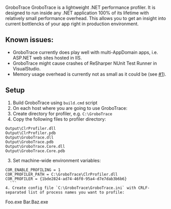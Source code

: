  GroboTrace
GroboTrace is a lightweight .NET performance profiler. It is designed to run inside any .NET application 100% of its lifetime with relatively small performance overhead. This allows you to get an insight into current bottlencks of your app right in production environment.

## Known issues:
* GroboTrace currently does play well with multi-AppDomain apps, i.e. ASP.NET web sites hosted in IIS.
* GroboTrace might cause crashes of ReSharper NUnit Test Runner in VisualStudio.
* Memory usage overhead is currently not as small as it could be (see [#1](../../issues/1)).

## Setup
1. Build GroboTrace using `build.cmd` script
2. On each host where you are going to use GroboTrace:
  1. Create directory for profiler, e.g. `C:\GroboTrace`
  2. Copy the following files to profiler directory:
  ```
  Output\ClrProfiler.dll
  Output\ClrProfiler.pdb
  Output\GroboTrace.dll
  Output\GroboTrace.pdb
  Output\GroboTrace.Core.dll
  Output\GroboTrace.Core.pdb
  ```
  3. Set machine-wide environment variables:
  ```
  COR_ENABLE_PROFILING = 1
  COR_PROFILER_PATH = C:\GroboTrace\ClrProfiler.dll
  COR_PROFILER = {1bde2824-ad74-46f0-95a4-d7e7dab3b6b6}
    ```
  4. Create config file `C:\GroboTrace\GroboTrace.ini` with CRLF-separated list of process names you want to profile:
  ```
  Foo.exe
  Bar.Baz.exe
  ```

